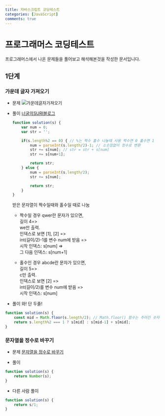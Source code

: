 ```yaml
---
title: 자바스크립트 코딩테스트
categories: [JavaScript]
comments: true
---
```


# 프로그래머스 코딩테스트
프로그래머스에서 나온 문제들을 풀어보고 해석해본것을 작성한 문서입니다.

## 1단계

### 가운데 글자 가져오기

- 문제
    ![가운데글자가져오기](코테_가운데글자가져오기.png)

- 풀이
    [너굴의SURI블로그](https://blog.naver.com/tcloe8/221562781862)
    ``` javascript
    function solution(s) {
        var num = 0;
        var str = '';

        if(s.length%2 == 0) { // %는 짝수 홀수 나눌때 사용 짝수면 0 홀수면 1
            num = parseInt(s.length/2)-1; // 소숫점없이 정수로 변환
            str += s[num]; // str = str + s[num]
            str += s[num+1];

            return str;
        } else {
            num = parseInt(s.length/2);
            str += s[num];

            return str;
        }
    }
    ```

    받은 문자열이 짝수일때와 홀수일 때로 나눔

    - 짝수일 경우
        qwer란 문자가 있으면,  
        길이 4=>  
        we만 출력.  
        인덱스로 보면 [1], [2] =>  
        int(길이/2)-1를 변수 num에 받음 =>  
        시작 인덱스: s[num] =>  
        그 다음 인덱스: s[num+1]
    
    - 홀수인 경우
        abcde란 문자가 있으면,  
        길이 5=>  
        c만 출력.  
        인덱스로 보면 [2] =>  
        int(길이/2)를 변수 num에 받음 =>  
        시작 인덱스: s[num]

- 풀이
와! 단 두줄!

``` javascript
function solution(s) {
    const mid = Math.floor(s.length/2); // Math.floor() 함수는 주어진 숫자와 같거나 작은 정수중에서 가장 큰 수를 반환함
    return s.length%2 === 1 ? s[mid] : s[mid-1] + s[mid];
}
```

### 문자열을 정수로 바꾸기

- 문제
[문자열을 정수로 바꾸기](코테_문자열을정수로바꾸기.png)

- 풀이

``` javascript
function solution(s) {
    return Number(s);
}
```

- 다른 사람 풀이

``` javascript
function solution(s) {
    return s/1;
}
```